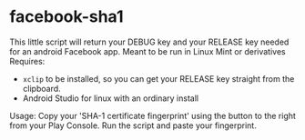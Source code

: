 # facebook-sha1
This little script will return your DEBUG key and your RELEASE key needed for an android Facebook app.
Meant to be run in Linux Mint or derivatives
Requires:
- `xclip` to be installed, so you can get your RELEASE key straight from the clipboard.
- Android Studio for linux with an ordinary install

Usage:
Copy your 'SHA-1 certificate fingerprint' using the button to the right from your Play Console.
Run the script and paste your fingerprint.

